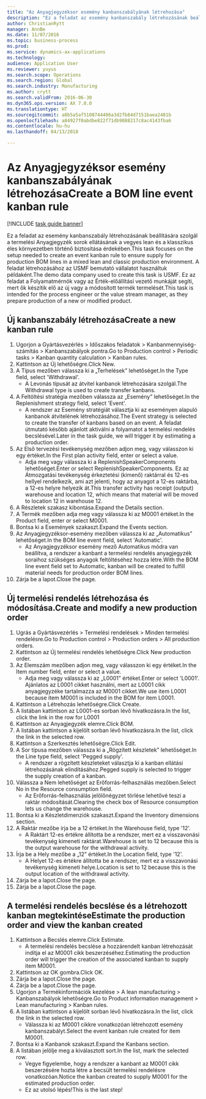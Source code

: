 ```yaml
--- 
title: "Az Anyagjegyzéksor esemény kanbanszabályának létrehozása"
description: "Ez a feladat az esemény kanbanszabály létrehozásának beállítására szolgál a termelési Anyagjegyzék sorok ellátásának a vegyes lean és a klasszikus éles környezetben történő biztosítása érdekében."
author: ChristianRytt
manager: AnnBe
ms.date: 11/07/2016
ms.topic: business-process
ms.prod: 
ms.service: dynamics-ax-applications
ms.technology: 
audience: Application User
ms.reviewer: yuyus
ms.search.scope: Operations
ms.search.region: Global
ms.search.industry: Manufacturing
ms.author: crytt
ms.search.validFrom: 2016-06-30
ms.dyn365.ops.version: AX 7.0.0
ms.translationtype: HT
ms.sourcegitcommit: a8b5a5af5108744406a3d2fb84d7151baea2481b
ms.openlocfilehash: a84927f0abdbe822f71db9088217c8ac4143fba6
ms.contentlocale: hu-hu
ms.lasthandoff: 04/13/2018

---
```

# <a name="create-a-bom-line-event-kanban-rule"></a><span data-ttu-id="302d4-103">Az Anyagjegyzéksor esemény kanbanszabályának létrehozása</span><span class="sxs-lookup"><span data-stu-id="302d4-103">Create a BOM line event kanban rule</span></span>

[!INCLUDE [task guide banner](../../includes/task-guide-banner.md)]

<span data-ttu-id="302d4-104">Ez a feladat az esemény kanbanszabály létrehozásának beállítására szolgál a termelési Anyagjegyzék sorok ellátásának a vegyes lean és a klasszikus éles környezetben történő biztosítása érdekében.</span><span class="sxs-lookup"><span data-stu-id="302d4-104">This task focuses on the setup needed to create an event kanban rule to ensure supply for production BOM lines in a mixed lean and classic production environment.</span></span> <span data-ttu-id="302d4-105">A feladat létrehozásához az USMF bemutató vállalatot használtuk példaként.</span><span class="sxs-lookup"><span data-stu-id="302d4-105">The demo data company used to create this task is USMF.</span></span> <span data-ttu-id="302d4-106">Ez az feladat a Folyamatmérnök vagy az Érték-előállítási vezető munkáját segíti, mert ők készítik elő az új vagy a módosított termék termelését.</span><span class="sxs-lookup"><span data-stu-id="302d4-106">This task is intended for the process engineer or the value stream manager, as they prepare production of a new or modified product.</span></span>


## <a name="create-a-new-kanban-rule"></a><span data-ttu-id="302d4-107">Új kanbanszabály létrehozása</span><span class="sxs-lookup"><span data-stu-id="302d4-107">Create a new kanban rule</span></span>
1. <span data-ttu-id="302d4-108">Ugorjon a Gyártásvezérlés > Időszakos feladatok > Kanbanmennyiség-számítás > Kanbanszabályok pontra.</span><span class="sxs-lookup"><span data-stu-id="302d4-108">Go to Production control > Periodic tasks > Kanban quantity calculation > Kanban rules.</span></span>
2. <span data-ttu-id="302d4-109">Kattintson az Új lehetőségre.</span><span class="sxs-lookup"><span data-stu-id="302d4-109">Click New.</span></span>
3. <span data-ttu-id="302d4-110">A Típus mezőben válassza ki a „Terhelések” lehetőséget.</span><span class="sxs-lookup"><span data-stu-id="302d4-110">In the Type field, select 'Withdrawal'.</span></span>
    * <span data-ttu-id="302d4-111">A Levonás típusát az átvitel kanbanok létrehozására szolgál.</span><span class="sxs-lookup"><span data-stu-id="302d4-111">The Withdrawal type is used to create transfer kanbans.</span></span>  
4. <span data-ttu-id="302d4-112">A Feltöltési stratégia mezőben válassza az „Esemény” lehetőséget.</span><span class="sxs-lookup"><span data-stu-id="302d4-112">In the Replenishment strategy field, select 'Event'.</span></span>
    * <span data-ttu-id="302d4-113">A rendszer az Esemény stratégiát választja ki az eseményen alapuló kanbanok átvitelének létrehozásához.</span><span class="sxs-lookup"><span data-stu-id="302d4-113">The Event strategy is selected to create the transfer of kanbans based on an event.</span></span> <span data-ttu-id="302d4-114">A feladat útmutató később ajánlott aktiválni a folyamatot a termelési rendelés becslésével.</span><span class="sxs-lookup"><span data-stu-id="302d4-114">Later in the task guide, we will trigger it by estimating a production order.</span></span>  
5. <span data-ttu-id="302d4-115">Az Első tervezési tevékenység mezőben adjon meg, vagy válasszon ki egy értéket.</span><span class="sxs-lookup"><span data-stu-id="302d4-115">In the First plan activity field, enter or select a value.</span></span>
    * <span data-ttu-id="302d4-116">Adja meg vagy válassza ki a ReplenishSpeakerComponents lehetőséget.</span><span class="sxs-lookup"><span data-stu-id="302d4-116">Enter or select ReplenishSpeakerComponents.</span></span> <span data-ttu-id="302d4-117">Ez az Átmozgatási tevékenység érkeztetési (kimenő) raktárral és 12-es hellyel rendelkezik, ami azt jelenti, hogy az anyagot a 12-es raktárba, a 12-es helyre helyezik át.</span><span class="sxs-lookup"><span data-stu-id="302d4-117">This transfer activity has receipt (output) warehouse and location 12, which means that material will be moved to location 12 in warehouse 12.</span></span>  
6. <span data-ttu-id="302d4-118">A Részletek szakasz kibontása.</span><span class="sxs-lookup"><span data-stu-id="302d4-118">Expand the Details section.</span></span>
7. <span data-ttu-id="302d4-119">A Termék mezőben adja meg vagy válassza ki az M0001 értéket.</span><span class="sxs-lookup"><span data-stu-id="302d4-119">In the Product field, enter or select M0001.</span></span>
8. <span data-ttu-id="302d4-120">Bontsa ki a Események szakaszt.</span><span class="sxs-lookup"><span data-stu-id="302d4-120">Expand the Events section.</span></span>
9. <span data-ttu-id="302d4-121">Az Anyagjegyzéksor-esemény mezőben válassza ki az „Automatikus” lehetőséget.</span><span class="sxs-lookup"><span data-stu-id="302d4-121">In the BOM line event field, select 'Automatic'.</span></span>
    * <span data-ttu-id="302d4-122">Az Anyagjegyzéksor esemény mező Automatikus módra van beállítva, a rendszer a kanbant a termelési rendelés anyagjegyzék soraihoz szükséges anyagok feltöltéséhez hozza létre.</span><span class="sxs-lookup"><span data-stu-id="302d4-122">With the BOM line event field set to Automatic, kanban will be created to fulfill material needs for production order BOM lines.</span></span>  
10. <span data-ttu-id="302d4-123">Zárja be a lapot.</span><span class="sxs-lookup"><span data-stu-id="302d4-123">Close the page.</span></span>

## <a name="create-and-modify-a-new-production-order"></a><span data-ttu-id="302d4-124">Új termelési rendelés létrehozása és módosítása.</span><span class="sxs-lookup"><span data-stu-id="302d4-124">Create and modify a new production order</span></span>
1. <span data-ttu-id="302d4-125">Ugrás a Gyártásvezérlés > Termelési rendelések > Minden termelési rendelésre.</span><span class="sxs-lookup"><span data-stu-id="302d4-125">Go to Production control > Production orders > All production orders.</span></span>
2. <span data-ttu-id="302d4-126">Kattintson az Új termelési rendelés lehetőségre.</span><span class="sxs-lookup"><span data-stu-id="302d4-126">Click New production order.</span></span>
3. <span data-ttu-id="302d4-127">Az Elemszám mezőben adjon meg, vagy válasszon ki egy értéket.</span><span class="sxs-lookup"><span data-stu-id="302d4-127">In the Item number field, enter or select a value.</span></span>
    * <span data-ttu-id="302d4-128">Adja meg vagy válassza ki az „L0001” értéket.</span><span class="sxs-lookup"><span data-stu-id="302d4-128">Enter or select 'L0001'.</span></span> <span data-ttu-id="302d4-129">Ajánlatos az L0001 cikket használni, mert az L0001 cikk anyagjegyzéke tartalmazza az M0001 cikket.</span><span class="sxs-lookup"><span data-stu-id="302d4-129">We use item L0001 because item M0001 is included in the BOM for item L0001.</span></span>  
4. <span data-ttu-id="302d4-130">Kattintson a Létrehozás lehetőségre.</span><span class="sxs-lookup"><span data-stu-id="302d4-130">Click Create.</span></span>
5. <span data-ttu-id="302d4-131">A listában kattintson az L0001-es sorban lévő hivatkozásra.</span><span class="sxs-lookup"><span data-stu-id="302d4-131">In the list, click the link in the row for L0001</span></span>
6. <span data-ttu-id="302d4-132">Kattintson az Anyagjegyzék elemre.</span><span class="sxs-lookup"><span data-stu-id="302d4-132">Click BOM.</span></span>
7. <span data-ttu-id="302d4-133">A listában kattintson a kijelölt sorban lévő hivatkozásra.</span><span class="sxs-lookup"><span data-stu-id="302d4-133">In the list, click the link in the selected row.</span></span>
8. <span data-ttu-id="302d4-134">Kattintson a Szerkesztés lehetőségre.</span><span class="sxs-lookup"><span data-stu-id="302d4-134">Click Edit.</span></span>
9. <span data-ttu-id="302d4-135">A Sor típusa mezőben válassza ki a „Rögzített készletek” lehetőséget.</span><span class="sxs-lookup"><span data-stu-id="302d4-135">In the Line type field, select 'Pegged supply'.</span></span>
    * <span data-ttu-id="302d4-136">A rendszer a rögzített készleteket választja ki a kanban ellátási létrehozásának elindításához.</span><span class="sxs-lookup"><span data-stu-id="302d4-136">Pegged supply is selected to trigger the supply creation of a kanban.</span></span>  
10. <span data-ttu-id="302d4-137">Válassza a Nem lehetőséget az Erőforrás-felhasználás mezőben.</span><span class="sxs-lookup"><span data-stu-id="302d4-137">Select No in the Resource consumption field.</span></span>
    * <span data-ttu-id="302d4-138">Az Erőforrás-felhasználás jelölőnégyzet törlése lehetővé teszi a raktár módosítását.</span><span class="sxs-lookup"><span data-stu-id="302d4-138">Clearing the check box of Resource consumption lets us change the warehouse.</span></span>  
11. <span data-ttu-id="302d4-139">Bontsa ki a Készletdimenziók szakaszt.</span><span class="sxs-lookup"><span data-stu-id="302d4-139">Expand the Inventory dimensions section.</span></span>
12. <span data-ttu-id="302d4-140">A Raktár mezőbe írja be a 12 értéket.</span><span class="sxs-lookup"><span data-stu-id="302d4-140">In the Warehouse field, type '12'.</span></span>
    * <span data-ttu-id="302d4-141">A Raktárt 12-es értékre állította be a rendszer, mert ez a visszavonási tevékenység kimeneti raktárat.</span><span class="sxs-lookup"><span data-stu-id="302d4-141">Warehouse is set to 12 because this is the output warehouse for the withdrawal activity.</span></span>  
13. <span data-ttu-id="302d4-142">Írja be a Hely mezőbe a „12” értéket.</span><span class="sxs-lookup"><span data-stu-id="302d4-142">In the Location field, type '12'.</span></span>
    * <span data-ttu-id="302d4-143">A Helyet 12-es értékre állította be a rendszer, mert ez a visszavonási tevékenység kimeneti helye.</span><span class="sxs-lookup"><span data-stu-id="302d4-143">Location is set to 12 because this is the output location of the withdrawal activity.</span></span>  
14. <span data-ttu-id="302d4-144">Zárja be a lapot.</span><span class="sxs-lookup"><span data-stu-id="302d4-144">Close the page.</span></span>
15. <span data-ttu-id="302d4-145">Zárja be a lapot.</span><span class="sxs-lookup"><span data-stu-id="302d4-145">Close the page.</span></span>

## <a name="estimate-the-production-order-and-view-the-kanban-created"></a><span data-ttu-id="302d4-146">A termelési rendelés becslése és a létrehozott kanban megtekintése</span><span class="sxs-lookup"><span data-stu-id="302d4-146">Estimate the production order and view the kanban created</span></span>
1. <span data-ttu-id="302d4-147">Kattintson a Becslés elemre.</span><span class="sxs-lookup"><span data-stu-id="302d4-147">Click Estimate.</span></span>
    * <span data-ttu-id="302d4-148">A termelési rendelés becslése a hozzárendelt kanban létrehozását indítja el az M0001 cikk beszerzéséhez.</span><span class="sxs-lookup"><span data-stu-id="302d4-148">Estimating the production order will trigger the creation of the associated kanban to supply item M0001.</span></span>  
2. <span data-ttu-id="302d4-149">Kattintson az OK gombra.</span><span class="sxs-lookup"><span data-stu-id="302d4-149">Click OK.</span></span>
3. <span data-ttu-id="302d4-150">Zárja be a lapot.</span><span class="sxs-lookup"><span data-stu-id="302d4-150">Close the page.</span></span>
4. <span data-ttu-id="302d4-151">Zárja be a lapot.</span><span class="sxs-lookup"><span data-stu-id="302d4-151">Close the page.</span></span>
5. <span data-ttu-id="302d4-152">Ugorjon a Termékinformációk kezelése > A lean manufacturing > Kanbanszabályok lehetőségre.</span><span class="sxs-lookup"><span data-stu-id="302d4-152">Go to Product information management > Lean manufacturing > Kanban rules.</span></span>
6. <span data-ttu-id="302d4-153">A listában kattintson a kijelölt sorban lévő hivatkozásra.</span><span class="sxs-lookup"><span data-stu-id="302d4-153">In the list, click the link in the selected row.</span></span>
    * <span data-ttu-id="302d4-154">Válassza ki az M0001 cikkre vonatkozóan létrehozott esemény kanbanszabályt.</span><span class="sxs-lookup"><span data-stu-id="302d4-154">Select the event kanban rule created for item M0001.</span></span>  
7. <span data-ttu-id="302d4-155">Bontsa ki a Kanbanok szakaszt.</span><span class="sxs-lookup"><span data-stu-id="302d4-155">Expand the Kanbans section.</span></span>
8. <span data-ttu-id="302d4-156">A listában jelölje meg a kiválasztott sort.</span><span class="sxs-lookup"><span data-stu-id="302d4-156">In the list, mark the selected row.</span></span>
    * <span data-ttu-id="302d4-157">Vegye figyelembe, hogy a rendszer a kanbant az M0001 cikk beszerzésére hozta létre a becsült termelési rendelésre vonatkozóan.</span><span class="sxs-lookup"><span data-stu-id="302d4-157">Notice the kanban created to supply M0001 for the estimated production order.</span></span>  
    * <span data-ttu-id="302d4-158">Ez az utolsó lépés!</span><span class="sxs-lookup"><span data-stu-id="302d4-158">This is the last step!</span></span>  


